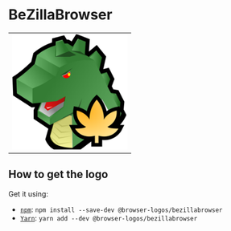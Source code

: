 BeZillaBrowser
==============

<!-- markdownlint-disable line-length no-inline-html -->
<table>
    <tr height=240>
        <td>
            <a href="https://github.com/alrra/browser-logos/tree/3b3ae6e634f4bc7fecf55f7c3821a04861910f67/src/archive/bezillabrowser">
                <img width=230 src="https://raw.githubusercontent.com/alrra/browser-logos/3b3ae6e634f4bc7fecf55f7c3821a04861910f67/src/archive/bezillabrowser/bezillabrowser_512x512.png" alt="BeZillaBrowser browser logo">
            </a>
        </td>
    </tr>
</table>
<!-- markdownlint-enable line-length no-inline-html -->

How to get the logo
-------------------

Get it using:

* [`npm`][npm]: `npm install --save-dev @browser-logos/bezillabrowser`
* [`Yarn`][yarn]: `yarn add --dev @browser-logos/bezillabrowser`

<!-- Link labels: -->

[npm]: https://www.npmjs.com/
[yarn]: https://yarnpkg.com/
